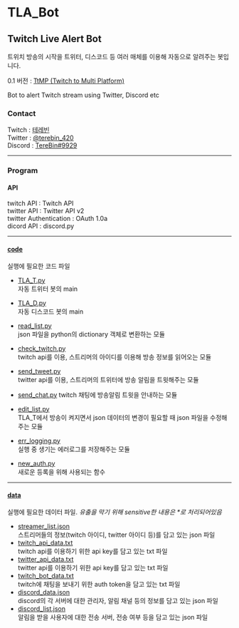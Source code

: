 # TLA_Bot

## Twitch Live Alert Bot
트위치 방송의 시작을 트위터, 디스코드 등 여러 매체를 이용해 자동으로 알려주는 봇입니다.

0.1 버전 : [TtMP (Twitch to Multi Platform)](https://github.com/TereBin/Twitch_to_Multi_Platform)

Bot to alert Twitch stream using Twitter, Discord etc

### Contact
Twitch : [테레빈](https://www.twitch.tv/terebin_420)  
Twitter : [@terebin_420](https://twitter.com/TereBin_420)  
Discord : [TereBin#9929](https://www.discord.com/users/537256771501424640)

---
### Program

#### API
twitch API : Twitch API  
twitter API : Twitter API v2  
twitter Authentication : OAuth 1.0a  
dicord API : discord.py

---

#### [code](https://github.com/TereBin/TLA_Bot/tree/main/code)  
실행에 필요한 코드 파일

- [TLA_T.py](https://github.com/TereBin/TLA_Bot/blob/main/code/TLA_T.py)  
자동 트위터 봇의 main  
- [TLA_D.py](https://github.com/TereBin/TLA_Bot/blob/main/code/TLA_D.py)  
자동 디스코드 봇의 main  
- [read_list.py](https://github.com/TereBin/TLA_Bot/blob/main/code/read_list.py)  
json 파일을 python의 dictionary 객체로 변환하는 모듈  
- [check_twitch.py](https://github.com/TereBin/TLA_Bot/blob/main/code/check_twitch.py)  
twitch api를 이용, 스트리머의 아이디를 이용해 방송 정보를 읽어오는 모듈  
- [send_tweet.py](https://github.com/TereBin/TLA_Bot/blob/main/code/send_tweet.py)  
twitter api를 이용, 스트리머의 트위터에 방송 알림을 트윗해주는 모듈  
- [send_chat.py](https://github.com/TereBin/TLA_Bot/blob/main/code/send_chat.py)
twitch 채팅에 방송알림 트윗을 안내하는 모듈  
- [edit_list.py](https://github.com/TereBin/TLA_Bot/blob/main/code/edit_list.py)  
TLA_T에서 방송이 켜지면서 json 데이터의 변경이 필요할 때 json 파일을 수정해주는 모듈  
- [err_logging.py](https://github.com/TereBin/TLA_Bot/blob/main/code/err_logging.py)  
실행 중 생기는 에러로그를 저장해주는 모듈  

- [new_auth.py](https://github.com/TereBin/TLA_Bot/blob/main/code/new_auth.py)  
새로운 등록을 위해 사용되는 함수  

---

#### [data](https://github.com/TereBin/TLA_Bot/tree/main/data)  
실행에 필요한 데이터 파일. *유출을 막기 위해 sensitive한 내용은 \*로 처리되어있음*

- [streamer_list.json](https://github.com/TereBin/TLA_Bot/blob/main/data/streamer_list.json)  
스트리머들의 정보(twitch 아이디, twitter 아이디 등)를 담고 있는 json 파일  
- [twitch_api_data.txt](https://github.com/TereBin/TLA_Bot/blob/main/data/twitch_api_data.txt)  
twitch api를 이용하기 위한 api key를 담고 있는 txt 파일  
- [twitter_api_data.txt](https://github.com/TereBin/TLA_Bot/blob/main/data/twitter_api_data.txt)  
twitter api를 이용하기 위한 api key를 담고 있는 txt 파일
- [twitch_bot_data.txt](https://github.com/TereBin/TLA_Bot/blob/main/data/twitch_bot_data.txt)  
twitch에 채팅을 보내기 위한 auth token을 담고 있는 txt 파일  
- [discord_data.json](https://github.com/TereBin/TLA_Bot/blob/main/data/discord_data.json)  
discord의 각 서버에 대한 관리자, 알림 채널 등의 정보를 담고 있는 json 파일  
- [discord_list.json](https://github.com/TereBin/TLA_Bot/blob/main/data/discord_list.json)  
알림을 받을 사용자에 대한 전송 서버, 전송 여부 등을 담고 있는 json 파일  
